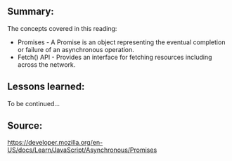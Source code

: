 ## Summary:
The concepts covered in this reading:

* Promises - A Promise is an object representing the eventual completion or failure of an asynchronous operation.
* Fetch() API - Provides an interface for fetching resources including across the network.

## Lessons learned:
To be continued...

## Source:
https://developer.mozilla.org/en-US/docs/Learn/JavaScript/Asynchronous/Promises